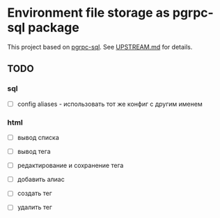 # Environment file storage as pgrpc-sql package

This project based on [pgrpc-sql](https://github.com/pgrpc/pgrpc-sql).
See [UPSTREAM.md](UPSTREAM.md) for details.


## TODO

### sql

* [ ] config aliases - использовать тот же конфиг с другим именем

### html

* [ ] вывод списка
* [ ] вывод тега
* [ ] редактирование и сохранение тега
* [ ] добавить алиас
* [ ] создать тег
* [ ] удалить тег

